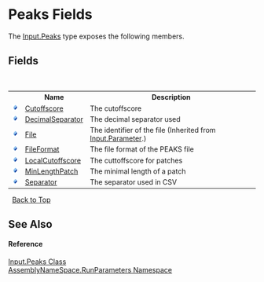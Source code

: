 # Peaks Fields
 

The <a href="8f8e2f07-97ad-7a32-13ce-2f7c5bb0e7c6">Input.Peaks</a> type exposes the following members.


## Fields
&nbsp;<table><tr><th></th><th>Name</th><th>Description</th></tr><tr><td>![Public field](media/pubfield.gif "Public field")</td><td><a href="20dd5895-85dc-c511-fc3f-e8756f88f2ec">Cutoffscore</a></td><td>
The cutoffscore</td></tr><tr><td>![Public field](media/pubfield.gif "Public field")</td><td><a href="a699cfc1-4e8e-c205-4f97-deed03a99735">DecimalSeparator</a></td><td>
The decimal separator used</td></tr><tr><td>![Public field](media/pubfield.gif "Public field")</td><td><a href="a245fa64-2292-fd8b-2cc3-5cb7be67b96c">File</a></td><td>
The identifier of the file
 (Inherited from <a href="91de3ff0-c85c-6992-0f2b-c9c98f4b904a">Input.Parameter</a>.)</td></tr><tr><td>![Public field](media/pubfield.gif "Public field")</td><td><a href="c1b948bb-3727-f05c-ea48-cf3b9a8825f7">FileFormat</a></td><td>
The file format of the PEAKS file</td></tr><tr><td>![Public field](media/pubfield.gif "Public field")</td><td><a href="302746cd-bc5c-5e22-9a28-6c813334584a">LocalCutoffscore</a></td><td>
The cuttoffscore for patches</td></tr><tr><td>![Public field](media/pubfield.gif "Public field")</td><td><a href="d2f29f73-7e17-dc12-b6f3-4ddf5472a073">MinLengthPatch</a></td><td>
The minimal length of a patch</td></tr><tr><td>![Public field](media/pubfield.gif "Public field")</td><td><a href="00cf9e32-e845-bcbf-cffe-3fe82012f834">Separator</a></td><td>
The separator used in CSV</td></tr></table>&nbsp;
<a href="#peaks-fields">Back to Top</a>

## See Also


#### Reference
<a href="8f8e2f07-97ad-7a32-13ce-2f7c5bb0e7c6">Input.Peaks Class</a><br /><a href="4763cf1c-e4af-43c5-78fe-6f03f6e2281f">AssemblyNameSpace.RunParameters Namespace</a><br />